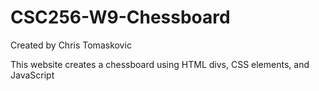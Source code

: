 # CSC256-W9-Chessboard

Created by Chris Tomaskovic

This website creates a chessboard using HTML divs, CSS elements, and JavaScript
